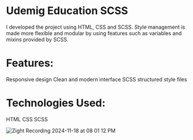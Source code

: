 # Udemig Education SCSS
I developed the project using HTML, CSS and SCSS. Style management is made more flexible and modular by using features such as variables and mixins provided by SCSS.

# Features:
Responsive design
Clean and modern interface
SCSS structured style files

# Technologies Used:
HTML
CSS
SCSS

![Zight Recording 2024-11-18 at 08 01 12 PM](https://github.com/user-attachments/assets/61c4615b-263d-49cb-8451-728e6f8b81e3)
